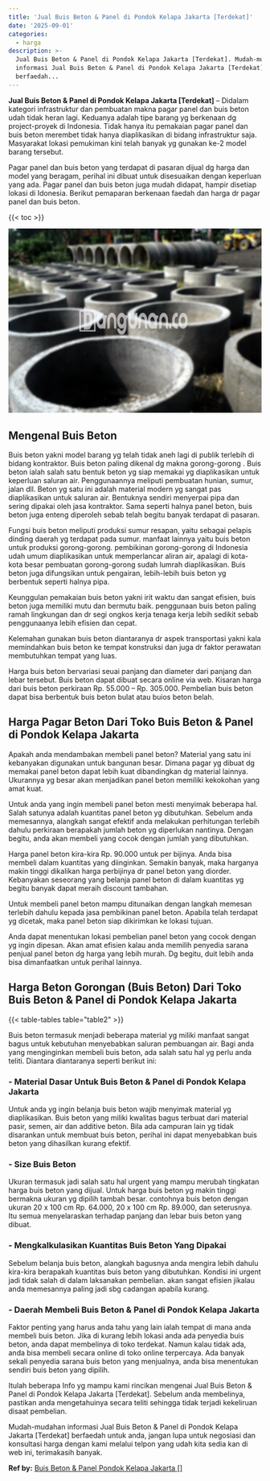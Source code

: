 ```yaml
---
title: 'Jual Buis Beton & Panel di Pondok Kelapa Jakarta [Terdekat]'
date: '2025-09-01'
categories:
  - harga
description: >-
  Jual Buis Beton & Panel di Pondok Kelapa Jakarta [Terdekat]. Mudah-mudahan
  informasi Jual Buis Beton & Panel di Pondok Kelapa Jakarta [Terdekat]
  berfaedah...
---
```


**Jual Buis Beton & Panel di Pondok Kelapa Jakarta \[Terdekat\]** – Didalam kategori infrastruktur dan pembuatan makna pagar panel dan buis beton udah tidak heran lagi. Keduanya adalah tipe barang yg berkenaan dg project-proyek di Indonesia. Tidak hanya itu pemakaian pagar panel dan buis beton merembet tidak hanya diaplikasikan di bidang infrastruktur saja. Masyarakat lokasi pemukiman kini telah banyak yg gunakan ke-2 model barang tersebut.

Pagar panel dan buis beton yang terdapat di pasaran dijual dg harga dan model yang beragam, perihal ini dibuat untuk disesuaikan dengan keperluan yang ada. Pagar panel dan buis beton juga mudah didapat, hampir disetiap lokasi di Idonesia. Berikut pemaparan berkenaan faedah dan harga dr pagar panel dan buis beton.

{{< toc >}}

![Jual Buis Beton & Panel di Pondok Kelapa Jakarta [Terdekat]](/images/jual-panel-buis-beton-murah-27.png)

## Mengenal Buis Beton

Buis beton yakni model barang yg telah tidak aneh lagi di publik terlebih di bidang kontraktor. Buis beton paling dikenal dg makna gorong-gorong . Buis beton ialah salah satu bentuk beton yg siap memakai yg diaplikasikan untuk keperluan saluran air. Penggunaannya meliputi pembuatan hunian, sumur, jalan dll. Beton yg satu ini adalah material modern yg sangat pas diaplikasikan untuk saluran air. Bentuknya sendiri menyerpai pipa dan sering dipakai oleh jasa kontraktor. Sama seperti halnya panel beton, buis beton juga enteng diperoleh sebab telah begitu banyak terdapat di pasaran.

Fungsi buis beton meliputi produksi sumur resapan, yaitu sebagai pelapis dinding daerah yg terdapat pada sumur. manfaat lainnya yaitu buis beton untuk produksi gorong-gorong. pembikinan gorong-gorong di Indonesia udah umum diaplikasikan untuk memperlancar aliran air, apalagi di kota-kota besar pembuatan gorong-gorong sudah lumrah diaplikasikan. Buis beton juga difungsikan untuk pengairan, lebih-lebih buis beton yg berbentuk seperti halnya pipa.

Keunggulan pemakaian buis beton yakni irit waktu dan sangat efisien, buis beton juga memiliki mutu dan bermutu baik. penggunaan buis beton paling ramah lingkungan dan dr segi ongkos kerja tenaga kerja lebih sedikit sebab penggunaanya lebih efisien dan cepat.

Kelemahan gunakan buis beton diantaranya dr aspek transportasi yakni kala memindahkan buis beton ke tempat konstruksi dan juga dr faktor perawatan membutuhkan tempat yang luas.

Harga buis beton bervariasi seuai panjang dan diameter dari panjang dan lebar tersebut. Buis beton dapat dibuat secara online via web. Kisaran harga dari buis beton perkiraan Rp. 55.000 – Rp. 305.000. Pembelian buis beton dapat bisa berbentuk buis beton bulat atau buios beton belah.

## Harga Pagar Beton Dari Toko Buis Beton & Panel di Pondok Kelapa Jakarta

Apakah anda mendambakan membeli panel beton? Material yang satu ini kebanyakan digunakan untuk bangunan besar. Dimana pagar yg dibuat dg memakai panel beton dapat lebih kuat dibandingkan dg material lainnya. Ukurannya yg besar akan menjadikan panel beton memiliki kekokohan yang amat kuat.

Untuk anda yang ingin membeli panel beton mesti menyimak beberapa hal. Salah satunya adalah kuantitas panel beton yg dibutuhkan. Sebelum anda memesannya, alangkah sangat efektif anda melakukan perhitungan terlebih dahulu perkiraan berapakah jumlah beton yg diperlukan nantinya. Dengan begitu, anda akan membeli yang cocok dengan jumlah yang dibutuhkan.

Harga panel beton kira-kira Rp. 90.000 untuk per bijinya. Anda bisa membeli dalam kuantitas yang diinginkan. Semakin banyak, maka harganya makin tinggi dikalikan harga perbijinya dr panel beton yang diorder. Kebanyakan seseorang yang belanja panel beton di dalam kuantitas yg begitu banyak dapat meraih discount tambahan.

Untuk membeli panel beton mampu ditunaikan dengan langkah memesan terlebih dahulu kepada jasa pembikinan panel beton. Apabila telah terdapat yg dicetak, maka panel beton siap dikirimkan ke lokasi tujuan.

Anda dapat menentukan lokasi pembelian panel beton yang cocok dengan yg ingin dipesan. Akan amat efisien kalau anda memilih penyedia sarana penjual panel beton dg harga yang lebih murah. Dg begitu, duit lebih anda bisa dimanfaatkan untuk perihal lainnya.

## Harga Beton Gorongan (Buis Beton) Dari Toko Buis Beton & Panel di Pondok Kelapa Jakarta

{{< table-tables table="table2" >}}

Buis beton termasuk menjadi beberapa material yg miliki manfaat sangat bagus untuk kebutuhan menyebabkan saluran pembuangan air. Bagi anda yang menginginkan membeli buis beton, ada salah satu hal yg perlu anda teliti. Diantara diantaranya seperti berikut ini:

### \- Material Dasar Untuk Buis Beton & Panel di Pondok Kelapa Jakarta

Untuk anda yg ingin belanja buis beton wajib menyimak material yg diaplikasikan. Buis beton yang miliki kwalitas bagus terbuat dari material pasir, semen, air dan additive beton. Bila ada campuran lain yg tidak disarankan untuk membuat buis beton, perihal ini dapat menyebabkan buis beton yang dihasilkan kurang efektif.

### \- Size Buis Beton

Ukuran termasuk jadi salah satu hal urgent yang mampu merubah tingkatan harga buis beton yang dijual. Untuk harga buis beton yg makin tinggi bermakna ukuran yg dipilih tambah besar. contohnya buis beton dengan ukuran 20 x 100 cm Rp. 64.000, 20 x 100 cm Rp. 89.000, dan seterusnya. Itu semua menyelaraskan terhadap panjang dan lebar buis beton yang dibuat.

### \- Mengkalkulasikan Kuantitas Buis Beton Yang Dipakai

Sebelum belanja buis beton, alangkah bagusnya anda mengira lebih dahulu kira-kira berapakah kuantitas buis beton yang dibutuhkan. Kondisi ini urgent jadi tidak salah di dalam laksanakan pembelian. akan sangat efisien jikalau anda memesannya paling jadi sbg cadangan apabila kurang.

### \- Daerah Membeli Buis Beton & Panel di Pondok Kelapa Jakarta

Faktor penting yang harus anda tahu yang lain ialah tempat di mana anda membeli buis beton. Jika di kurang lebih lokasi anda ada penyedia buis beton, anda dapat membelinya di toko terdekat. Namun kalau tidak ada, anda bisa membeli secara online di toko online terpercaya. Ada banyak sekali penyedia sarana buis beton yang menjualnya, anda bisa menentukan sendiri buis beton yang dipilih.

Itulah beberapa Info yg mampu kami rincikan mengenai Jual Buis Beton & Panel di Pondok Kelapa Jakarta \[Terdekat\]. Sebelum anda membelinya, pastikan anda mengetahuinya secara teliti sehingga tidak terjadi kekeliruan disaat pembelian.

Mudah-mudahan informasi Jual Buis Beton & Panel di Pondok Kelapa Jakarta \[Terdekat\] berfaedah untuk anda, jangan lupa untuk negosiasi dan konsultasi harga dengan kami melalui telpon yang udah kita sedia kan di web ini, terimakasih banyak.

**Ref by:** [Buis Beton & Panel Pondok Kelapa Jakarta []](https://id.wikipedia.org/wiki/Buis)
